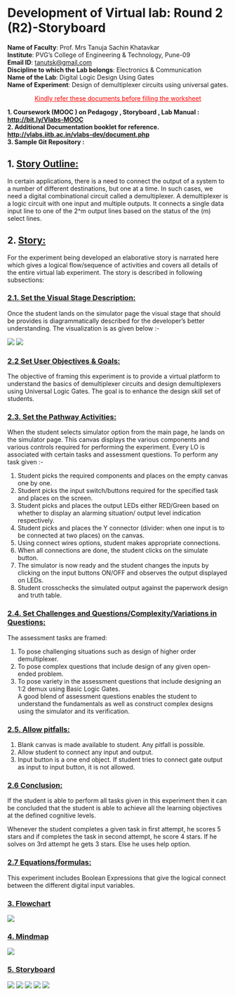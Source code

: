 # Development of Virtual lab: Round 2 (R2)-Storyboard
**Name of Faculty**: Prof. Mrs Tanuja Sachin Khatavkar <br>
**Institute**: PVG’s College of Engineering & Technology, Pune-09 <br>
**Email ID**: tanutsk@gmail.com <br>
**Discipline to which the Lab belongs**: Electronics & Communication <br>
**Name of the Lab**: Digital Logic Design Using Gates <br>
**Name of Experiment**: Design of demultiplexer circuits using universal gates.

<p style='text-align: center;'> <span style="color: red"> <span style="text-decoration:underline">Kindly refer these documents before filling the worksheet </span> </p>

**1.	Coursework (MOOC ) on Pedagogy , Storyboard , Lab Manual :  http://bit.ly/Vlabs-MOOC** <br>
**2.	Additional Documentation booklet for reference. http://vlabs.iitb.ac.in/vlabs-dev/document.php** <br>
**3.	Sample Git Repository :**

## 1. <span style="text-decoration:underline"> Story Outline: </span>

In certain applications, there is a need to connect the output of a system to a number of different destinations, but one at a time. In such cases, we need a digital combinational circuit called a demultiplexer. A demultiplexer is a logic circuit with one input and multiple outputs. It connects a single data input line to one of the 2^m output lines based on the status of the (m) select lines.

## 2. <span style="text-decoration:underline"> Story: </span>
For the experiment being developed an elaborative story is narrated here which gives a logical flow/sequence of activities and covers all details of the entire virtual lab experiment. The story is described in following subsections:

### <span style="text-decoration:underline"> 2.1. Set the Visual Stage Description: </span>
Once the student lands on the simulator page the visual stage that should be provides is diagrammatically described for the developer’s better understanding. The visualization is as given below :-

<img src = "storyboard/Demux_Nand(Blank sim).jpg">
<img src = "storyboard/Demux_Nor(Blank sim).jpg">

 ### <span style="text-decoration:underline"> 2.2 Set User Objectives & Goals: </span>
The objective of framing this experiment is to provide a virtual platform to understand the basics of demultiplexer circuits and design demultiplexers using Universal Logic Gates. The goal is to enhance the design skill set of students.

### <span style="text-decoration:underline"> 2.3. Set the Pathway Activities: </span>
When the student selects simulator option from the main page, he lands on the simulator page. This canvas displays the various components and various controls required for performing the experiment. Every LO is associated with certain tasks and assessment questions.
To perform any task given :-
1. Student picks the required components and places on the empty canvas one by one.
2. Student picks the input switch/buttons required for the specified task and places on the screen.
3. Student picks and places the output LEDs either RED/Green based on whether to display an alarming situation/ output level indication respectively.
4. Student picks and places the Y connector (divider: when one input is to be connected at two places) on the canvas.
5. Using connect wires options, student makes appropriate connections.
6. When all connections are done, the student clicks on the simulate button.
7. The simulator is now ready and the student changes the inputs by clicking on the input buttons ON/OFF and observes the output displayed on LEDs.
8. Student crosschecks the simulated output against the paperwork design and truth table.


### <span style="text-decoration:underline"> 2.4. Set Challenges and Questions/Complexity/Variations in Questions: </span>
The assessment tasks are framed:
1. To pose challenging situations such as design of higher order demultiplexer.
2. To pose complex questions that include design of any given open-ended problem.
3. To pose variety in the assessment questions that include designing an 1:2 demux using Basic Logic Gates. <br>
A good blend of assessment questions enables the student to understand the fundamentals as well as construct complex designs using the simulator and its verification.

### <span style="text-decoration:underline"> 2.5. Allow pitfalls: </span>


1. Blank canvas is made available to student. Any pitfall is possible.
2. Allow student to connect any input and output.
3. Input button is a one end object. If student tries to connect gate output as input to input button, it is not allowed.


### <span style="text-decoration:underline"> 2.6 Conclusion: </span>

If the student is able to perform all tasks given in this experiment then it can be concluded that the student is able to achieve all the learning objectives at the defined cognitive levels.

Whenever the student completes a given task in first attempt, he scores 5 stars and if completes the task in second attempt, he score 4 stars. If he solves on 3rd attempt he gets 3 stars. Else he uses help option.


 ### <span style="text-decoration:underline"> 2.7 Equations/formulas:</span>

This experiment includes Boolean Expressions that give the logical connect between the different digital input variables.

### <span style="text-decoration:underline"> 3. Flowchart </span>
<img src="flowchart/EX1_Flowchart.jpeg">

### <span style="text-decoration:underline"> 4. Mindmap </span>

<img src ="mindmap/MUXEX_4.png">

### <span style="text-decoration:underline"> 5. Storyboard </span>

<img src ="storyboard/storyboard1.jpg">
<img src ="storyboard/Demux_Nand(Connection).jpg">
<img src ="storyboard/Demux_Nor(Connection).jpg">
<img src ="storyboard/storyboard4.jpg">
<img src ="storyboard/storyboard5.jpg">
